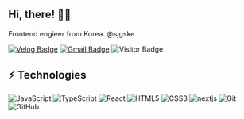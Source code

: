 ## Hi, there! 👋🏼

Frontend engieer from Korea. @sjgske

[![Velog Badge](https://img.shields.io/badge/-@sjgske-03a57a?style=flat-square&labelColor=000000&logo=Velog&link=https://velog.io/@sjgske)](https://velog.io/@sjgske)
[![Gmail Badge](https://img.shields.io/badge/-eksgjs3847@gmail.com-c14438?style=flat-square&logo=Gmail&logoColor=white&link=mailto:eksgjs3847@gmail.com)](mailto:eksgjs3847@gmail.com)
![Visitor Badge](https://visitor-badge.laobi.icu/badge?page_id=sjgske.sjgske)

## ⚡ Technologies

![JavaScript](https://img.shields.io/badge/-JavaScript-black?style=flat-square&logo=javascript)
![TypeScript](https://img.shields.io/badge/-TypeScript-black?style=flat-square&logo=typescript)
![React](https://img.shields.io/badge/-React-black?style=flat-square&logo=react)
![HTML5](https://img.shields.io/badge/-HTML5-E34F26?style=flat-square&logo=html5&logoColor=white)
![CSS3](https://img.shields.io/badge/-CSS3-1572B6?style=flat-square&logo=css3)
![nextjs](https://img.shields.io/badge/-nextjs-black?style=flat-square&logo=nextjs)
![Git](https://img.shields.io/badge/-Git-black?style=flat-square&logo=git)
![GitHub](https://img.shields.io/badge/-GitHub-181717?style=flat-square&logo=github)
